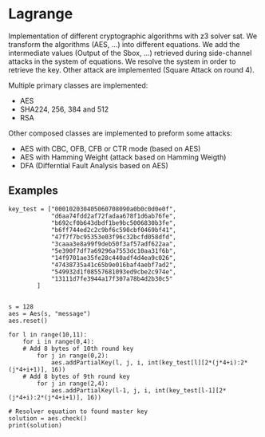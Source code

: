 # Lagrange
Implementation of different cryptographic algorithms with z3 solver sat.
We transform the algorithms (AES, ...) into different equations. We add the intermediate values (Output of the Sbox, ...) retrieved during side-channel attacks in the system of equations. We resolve the system in order to retrieve the key.
Other attack are implemented (Square Attack on round 4).

Multiple primary classes are implemented:
- AES
- SHA224, 256, 384 and 512
- RSA

Other composed classes are implemented to preform some attacks:
- AES with CBC, OFB, CFB or CTR mode (based on AES)
- AES with Hamming Weight (attack based on Hamming Weigth)
- DFA (Differntial Fault Analysis based on AES)

## Examples
```
key_test = ["000102030405060708090a0b0c0d0e0f",
            "d6aa74fdd2af72fadaa678f1d6ab76fe",
            "b692cf0b643dbdf1be9bc5006830b3fe",
            "b6ff744ed2c2c9bf6c590cbf0469bf41",
            "47f7f7bc95353e03f96c32bcfd058dfd",
            "3caaa3e8a99f9deb50f3af57adf622aa",
            "5e390f7df7a69296a7553dc10aa31f6b",
            "14f9701ae35fe28c440adf4d4ea9c026",
            "47438735a41c65b9e016baf4aebf7ad2",
            "549932d1f08557681093ed9cbe2c974e",
            "13111d7fe3944a17f307a78b4d2b30c5"
        ]
 
 
s = 128
aes = Aes(s, "message")
aes.reset()
 
for l in range(10,11):
    for i in range(0,4):
	# Add 8 bytes of 10th round key
        for j in range(0,2):
            aes.addPartialKey(l, j, i, int(key_test[l][2*(j*4+i):2*(j*4+i+1)], 16))
	# Add 8 bytes of 9th round key
        for j in range(2,4):
            aes.addPartialKey(l-1, j, i, int(key_test[l-1][2*(j*4+i):2*(j*4+i+1)], 16))

# Resolver equation to found master key
solution = aes.check()
print(solution)
```
